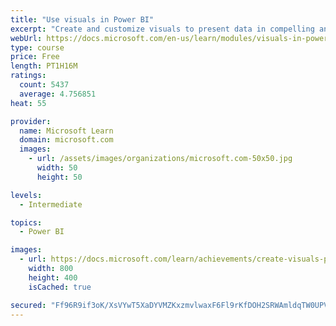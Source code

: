 ```yaml
---
title: "Use visuals in Power BI"
excerpt: "Create and customize visuals to present data in compelling and insightful ways."
webUrl: https://docs.microsoft.com/en-us/learn/modules/visuals-in-power-bi/
type: course
price: Free
length: PT1H16M
ratings:
  count: 5437
  average: 4.756851
heat: 55

provider:
  name: Microsoft Learn
  domain: microsoft.com
  images:
    - url: /assets/images/organizations/microsoft.com-50x50.jpg
      width: 50
      height: 50

levels:
  - Intermediate

topics:
  - Power BI

images:
  - url: https://docs.microsoft.com/learn/achievements/create-visuals-power-bi-desktop-social.png
    width: 800
    height: 400
    isCached: true

secured: "Ff96R9if3oK/XsVYwT5XaDYVMZKxzmvlwaxF6Fl9rKfDOH2SRWAmldqTW0UPVE5vr4KS16ge5bBXPfHFwW0FAa25VIvk5AaSC54/R3CbW6VBh/gg3G3PouqUtOCqBHCOnuJmEkpRDUwKQlZVrAdBXD8NlUvmY7i08gkYMS4mEDVDJ90GQKJmaZEAdN9vgbqGyD7pS2nre/gz+HcRFXBAcKKx3ZWazEfmqLJqDFAcnU/2N4JZsTEwcmcGv3d4bloRhrRPaETaoa3tLN8J1rDyMM5Uzxmpxzwd9xeahFAK4oDpwjDbS5Vr9DC4cu4QqN9YcxbES2sz5oX5Uf1hVCBx28OzRfB/BUyD+n99VsS4ZeFwDIVUInwILOu42M/rcPMQFo1/u4IEJeOZR0zepDslqYJrdWMugBueZMtEssY1H24=;ioWIiTmrMAaZTwGE19tZFQ=="
---
```


